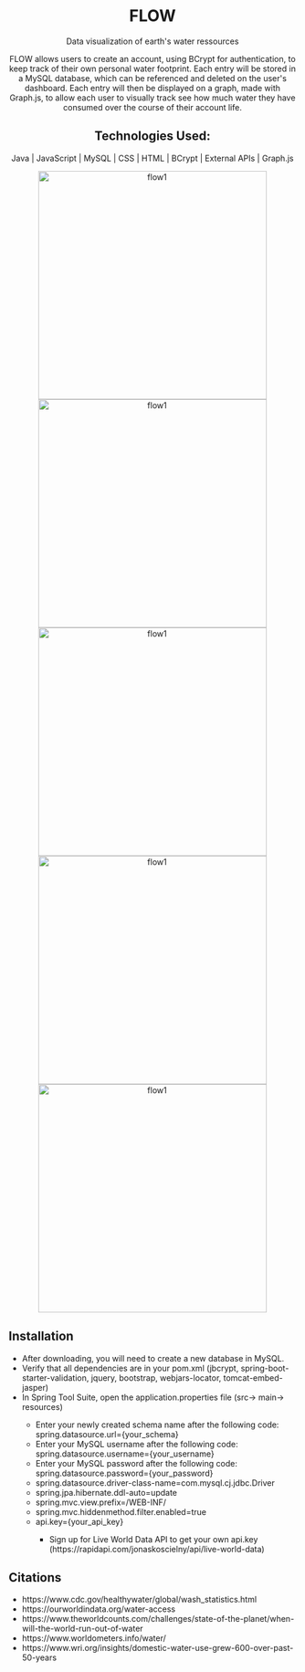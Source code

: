 <h1 align="center"> FLOW </h1>
<p align="center">Data visualization of earth's water ressources<p>
<p align="center">FLOW allows users to create an account, using BCrypt for authentication, to keep track of their own personal water footprint. Each entry will be stored in a MySQL database, which can be referenced and deleted on the user's dashboard. Each entry will then be displayed on a graph, made with Graph.js, to allow each user to visually track see how much water they have consumed over the course of their account life.<p>
<h2 align="center">Technologies Used:</h2>
<p align="center"> Java  |  JavaScript  |  MySQL  |  CSS  |  HTML  |  BCrypt  |  External APIs  |  Graph.js </p>
<p align="center">
<img width="400" alt="flow1" src="https://user-images.githubusercontent.com/108160931/197217800-54cda562-d456-411f-8c5d-6ca307a61515.gif">
<img width="400" alt="flow1" src="https://user-images.githubusercontent.com/108160931/197217890-9f13beb0-23f7-405a-ac2c-6f411564265f.gif">
<img width="400" alt="flow1" src="https://user-images.githubusercontent.com/108160931/197217941-40e677aa-5f9a-49e5-83b0-64edb3481e98.gif">
<img width="400" alt="flow1" src="https://user-images.githubusercontent.com/108160931/197217964-72330acb-8dca-42c8-ace9-9aea950d61b4.gif">
<img width="400" alt="flow1" src="https://user-images.githubusercontent.com/108160931/197217991-5593cf4f-452e-489c-87c8-e41cf25fa684.gif">
</p>
<div>
  <h2>Installation</h2>
  <ul>
    <li>After downloading, you will need to create a new database in MySQL.</li>
    <li>Verify that all dependencies are in your pom.xml (jbcrypt, spring-boot-starter-validation, jquery, bootstrap, webjars-locator, tomcat-embed-jasper)
    <li>In Spring Tool Suite, open the application.properties file (src-> main-> resources)</li>
        <ul>
          <li>Enter your newly created schema name after the following code: spring.datasource.url={your_schema}</li>
          <li>Enter your MySQL username after the following code: spring.datasource.username={your_username}</li>
          <li>Enter your MySQL password after the following code: spring.datasource.password={your_password}</li>
          <li>spring.datasource.driver-class-name=com.mysql.cj.jdbc.Driver</li>
          <li>spring.jpa.hibernate.ddl-auto=update</li>
          <li>spring.mvc.view.prefix=/WEB-INF/</li>
          <li>spring.mvc.hiddenmethod.filter.enabled=true</li>
          <li>api.key={your_api_key}</li>
              <ul>
                <li>Sign up for Live World Data API to get your own api.key (https://rapidapi.com/jonaskoscielny/api/live-world-data)</li>
              </ul>
    </ul>
    </div>
<div>
   <h2>Citations</h2>
      <ul>
        <li>https://www.cdc.gov/healthywater/global/wash_statistics.html</li>
        <li>https://ourworldindata.org/water-access</li>
        <li>https://www.theworldcounts.com/challenges/state-of-the-planet/when-will-the-world-run-out-of-water</li>
        <li>https://www.worldometers.info/water/</li>
        <li>https://www.wri.org/insights/domestic-water-use-grew-600-over-past-50-years</li>   
   </ul>
 </div>
